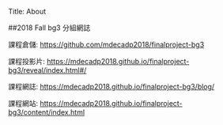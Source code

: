 Title: About

##2018 Fall bg3 分組網誌

課程倉儲: <a href="https://github.com/mdecadp2018/finalproject-bg3">https://github.com/mdecadp2018/finalproject-bg3</a>

課程投影片: <a href="https://mdecadp2018.github.io/finalproject-bg3/reveal/index.html#/">https://mdecadp2018.github.io/finalproject-bg3/reveal/index.html#/</a>

課程網誌: <a href="https://mdecadp2018.github.io/finalproject-bg3/blog/">https://mdecadp2018.github.io/finalproject-bg3/blog/</a>

課程網站: <a href="https://mdecadp2018.github.io/finalproject-bg3/content/index.html">https://mdecadp2018.github.io/finalproject-bg3/content/index.html</a>







